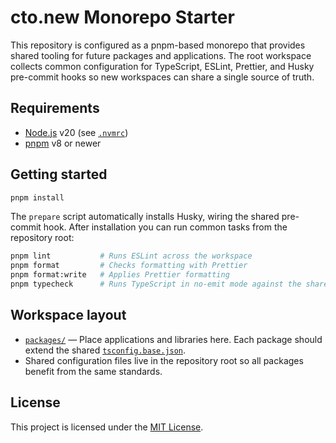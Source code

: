# cto.new Monorepo Starter

This repository is configured as a pnpm-based monorepo that provides shared tooling for future packages and applications. The root workspace collects common configuration for TypeScript, ESLint, Prettier, and Husky pre-commit hooks so new workspaces can share a single source of truth.

## Requirements

- [Node.js](https://nodejs.org/) v20 (see [`.nvmrc`](./.nvmrc))
- [pnpm](https://pnpm.io/) v8 or newer

## Getting started

```bash
pnpm install
```

The `prepare` script automatically installs Husky, wiring the shared pre-commit hook. After installation you can run common tasks from the repository root:

```bash
pnpm lint           # Runs ESLint across the workspace
pnpm format         # Checks formatting with Prettier
pnpm format:write   # Applies Prettier formatting
pnpm typecheck      # Runs TypeScript in no-emit mode against the shared config
```

## Workspace layout

- [`packages/`](./packages) — Place applications and libraries here. Each package should extend the shared [`tsconfig.base.json`](./tsconfig.base.json).
- Shared configuration files live in the repository root so all packages benefit from the same standards.

## License

This project is licensed under the [MIT License](./LICENSE).
